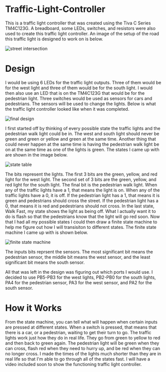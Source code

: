 # Traffic-Light-Controller

This is a traffic light controller that was created using the Tiva C Series TM4C123G. A breadboard, some LEDs, switches, and resistors
were also used to create this traffic light controller. An image of the setup of the road this traffic light is designed to work
on is below.

![street intersection](https://i.imgur.com/Y38acAG.jpg)

# Design

I would be using 6 LEDs for the traffic light outputs. Three of them would be for the west light and three of them would be for the 
south light. I would then also use an LED that is on the TM4C123G that would be for the pedestrian light. Three switches would be used 
as sensors for cars and pedestrians. The sensors will be used to change the lights. Below is what the traffic light controller looked 
like when it was completed.

![final design](https://i.imgur.com/HZYJh8x.png)

I first started off by thinking of every possible state the traffic lights and the pedestrian walk light could be in. The west and south
light should never be green and green or yellow and green at the same time. Another thing that could never happen at the same time is
having the pedestrian walk light be on at the same time as one of the lights is green. The states I came up with are shown in the image
below.

![state table](https://i.imgur.com/leOgN5j.png)

The bits represent the lights. The first 3 bits are the green, yellow, and red light for the west light. The second set of 3 bits are
the green, yellow, and red light for the south light. The final bit is the pedestrian walk light. When any of the traffic lights have a 
1,  that means the light is on. When any of the traffic lights have a 0, it is off. If the pedestrian light has a 1, that means it is 
green and pedestrians should cross the street. If the pedestrian light has a 0, that means it is red and pedestrians should not cross. 
In the last state, Walk Fast, my state shows the light as being off. What I actually want it to do is flash so that the pedestrians know 
that the light will go red soon. Now that I had all my possible states I could then draw a finite state machine to help me figure out 
how I will transisiton to different states. The finite state machine I came up with is shown below.

![finite state machine](https://i.imgur.com/lVnGqPD.png)

The inputs bits reprsent the sensors. The most significant bit means the pedestrian sensor, the middle bit means the west sensor, and 
the least significant bit means the south sensor.

All that was left in the design was figuring out which ports I would use. I decided to use PB5-PB3 for the west lights, PB2-PB0 for the
south lights, PA4 for the pedestrian sensor, PA3 for the west sensor, and PA2 for the south sensor.

# How it Works
From the state machine, you can tell what will happen when certain inputs are pressed at different states. When a switch is pressed,
that means that there is a car, or a pedestrian, waiting to get their turn to go. The traffic lights work just how they do in real life.
They go from green to yellow to red and then back to green again. The pedestrian light will be green when they can cross, flash red when
they need to hurry up, and be red when they can no longer cross. I made the times of the lights much shorter than they are in real life
so that I'm able to go through all of the states fast. I will have a video included soon to show the functioning traffic light
controller.
